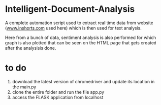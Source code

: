 # Intelligent-Document-Analysis

A complete automation script used to extract real time data from website (www.inshorts.com used here) which is then used for text analysis.

Here from a bunch of data, sentiment analysis is also performed for which graph is also plotted that can be seen on the HTML page that gets created after the analysisis done.


# to do
 
1. download the latest version of chromedriver and update its location in the main.py
2. clone the entire folder and run the file app.py
3. access the FLASK application from localhost
